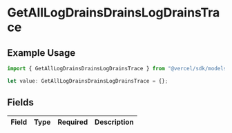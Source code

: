# GetAllLogDrainsDrainsLogDrainsTrace

## Example Usage

```typescript
import { GetAllLogDrainsDrainsLogDrainsTrace } from "@vercel/sdk/models/getalllogdrainsop.js";

let value: GetAllLogDrainsDrainsLogDrainsTrace = {};
```

## Fields

| Field       | Type        | Required    | Description |
| ----------- | ----------- | ----------- | ----------- |